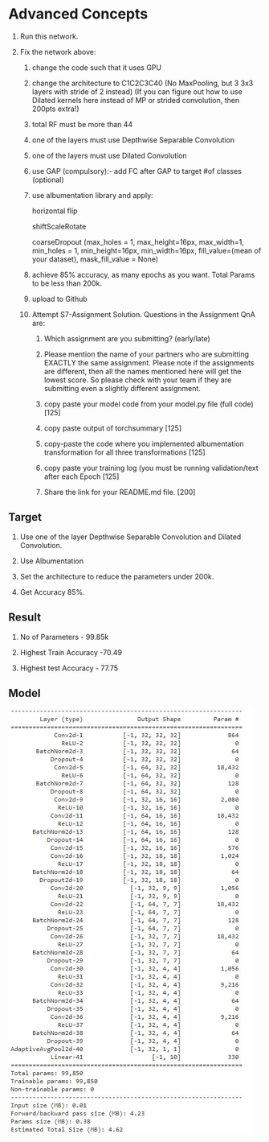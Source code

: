 # Advanced Concepts

1. Run this network.  

2. Fix the network above:
    
    1. change the code such that it uses GPU
    
    2. change the architecture to C1C2C3C40  (No MaxPooling, but 3 3x3 layers with stride of 2 instead) (If you can figure out how to use Dilated kernels here instead of MP or strided convolution, then 200pts extra!)
    
    3. total RF must be more than 44
    
    4. one of the layers must use Depthwise Separable Convolution
    
    5. one of the layers must use Dilated Convolution
    
    6. use GAP (compulsory):- add FC after GAP to target #of classes (optional)
    
    7. use albumentation library and apply:
        
        horizontal flip
        
        shiftScaleRotate
        
        coarseDropout (max_holes = 1, max_height=16px, max_width=1, min_holes = 1, min_height=16px, min_width=16px, fill_value=(mean of your dataset), mask_fill_value = None)
    
    8. achieve 85% accuracy, as many epochs as you want. Total Params to be less than 200k. 
    
    9. upload to Github
    
    10. Attempt S7-Assignment Solution. Questions in the Assignment QnA are:
        
        1. Which assignment are you submitting? (early/late)
        
        2. Please mention the name of your partners who are submitting EXACTLY the same assignment. Please note if the assignments are different, then all the names mentioned here will get the lowest score. So please check with your team if they are submitting even a slightly different assignment. 
        
        3. copy paste your model code from your model.py file (full code) [125]
        
        4. copy paste output of torchsummary [125]

        5. copy-paste the code where you implemented albumentation transformation for all three transformations [125]

        6. copy paste your training log (you must be running validation/text after each Epoch [125]

        7. Share the link for your README.md file. [200]

## Target

1. Use one of the layer Depthwise Separable Convolution and Dilated Convolution.

2. Use Albumentation

3. Set the architecture to reduce the parameters under 200k.

4. Get Accuracy 85%.



## Result

1. No of Parameters - 99.85k

2. Highest Train Accuracy -70.49

3. Highest test Accuracy - 77.75

## Model

![alt text](https://github.com/Yuvaraj0001/EVA7_Assignments/blob/main/Session%207/Images/model.JPG)
